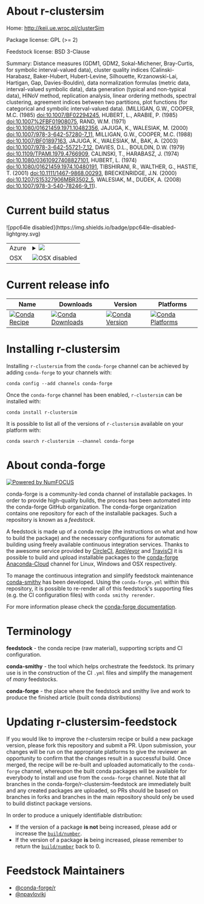 About r-clustersim
==================

Home: http://keii.ue.wroc.pl/clusterSim

Package license: GPL (>= 2)

Feedstock license: BSD 3-Clause

Summary: Distance measures (GDM1, GDM2,	Sokal-Michener, Bray-Curtis, for symbolic interval-valued data), cluster quality indices (Calinski-Harabasz, Baker-Hubert, Hubert-Levine, Silhouette, Krzanowski-Lai, Hartigan, Gap,	Davies-Bouldin),	data normalization formulas (metric data, interval-valued symbolic data), data generation (typical and non-typical data), HINoV method,	replication analysis, linear ordering methods, spectral clustering, agreement indices between two partitions, plot functions (for categorical and symbolic interval-valued data).  (MILLIGAN, G.W., COOPER, M.C. (1985) <doi:10.1007/BF02294245>,  HUBERT, L., ARABIE, P. (1985) <doi:10.1007%2FBF01908075>,  RAND, W.M. (1971) <doi:10.1080/01621459.1971.10482356>,  JAJUGA, K., WALESIAK, M. (2000) <doi:10.1007/978-3-642-57280-7_11>,  MILLIGAN, G.W., COOPER, M.C. (1988) <doi:10.1007/BF01897163>,  JAJUGA, K., WALESIAK, M., BAK, A. (2003) <doi:10.1007/978-3-642-55721-7_12>,  DAVIES, D.L., BOULDIN, D.W. (1979) <doi:10.1109/TPAMI.1979.4766909>,  CALINSKI, T., HARABASZ, J. (1974) <doi:10.1080/03610927408827101>, HUBERT, L. (1974) <doi:10.1080/01621459.1974.10480191>,  TIBSHIRANI, R., WALTHER, G., HASTIE, T. (2001) <doi:10.1111/1467-9868.00293>,  BRECKENRIDGE, J.N. (2000) <doi:10.1207/S15327906MBR3502_5>,  WALESIAK, M., DUDEK, A. (2008) <doi:10.1007/978-3-540-78246-9_11>).



Current build status
====================


<table>
    
  <tr>
    <td>Azure</td>
    <td>
      <details>
        <summary>
          <a href="https://dev.azure.com/conda-forge/feedstock-builds/_build/latest?definitionId=6519&branchName=master">
            <img src="https://dev.azure.com/conda-forge/feedstock-builds/_apis/build/status/r-clustersim-feedstock?branchName=master">
          </a>
        </summary>
        <table>
          <thead><tr><th>Variant</th><th>Status</th></tr></thead>
          <tbody><tr>
              <td>linux_r_base3.5.1target_platformlinux-64</td>
              <td>
                <a href="https://dev.azure.com/conda-forge/feedstock-builds/_build/latest?definitionId=6519&branchName=master">
                  <img src="https://dev.azure.com/conda-forge/feedstock-builds/_apis/build/status/r-clustersim-feedstock?branchName=master&jobName=linux&configuration=linux_r_base3.5.1target_platformlinux-64" alt="variant">
                </a>
              </td>
            </tr><tr>
              <td>linux_r_base3.6target_platformlinux-64</td>
              <td>
                <a href="https://dev.azure.com/conda-forge/feedstock-builds/_build/latest?definitionId=6519&branchName=master">
                  <img src="https://dev.azure.com/conda-forge/feedstock-builds/_apis/build/status/r-clustersim-feedstock?branchName=master&jobName=linux&configuration=linux_r_base3.6target_platformlinux-64" alt="variant">
                </a>
              </td>
            </tr><tr>
              <td>win_r_base3.5.1target_platformwin-64</td>
              <td>
                <a href="https://dev.azure.com/conda-forge/feedstock-builds/_build/latest?definitionId=6519&branchName=master">
                  <img src="https://dev.azure.com/conda-forge/feedstock-builds/_apis/build/status/r-clustersim-feedstock?branchName=master&jobName=win&configuration=win_r_base3.5.1target_platformwin-64" alt="variant">
                </a>
              </td>
            </tr><tr>
              <td>win_r_base3.6target_platformwin-64</td>
              <td>
                <a href="https://dev.azure.com/conda-forge/feedstock-builds/_build/latest?definitionId=6519&branchName=master">
                  <img src="https://dev.azure.com/conda-forge/feedstock-builds/_apis/build/status/r-clustersim-feedstock?branchName=master&jobName=win&configuration=win_r_base3.6target_platformwin-64" alt="variant">
                </a>
              </td>
            </tr>
          </tbody>
        </table>
      </details>
    </td>
  </tr>
  <tr>
    <td>OSX</td>
    <td>
      <img src="https://img.shields.io/badge/OSX-disabled-lightgrey.svg" alt="OSX disabled">
    </td>
  </tr>
![ppc64le disabled](https://img.shields.io/badge/ppc64le-disabled-lightgrey.svg)
</table>

Current release info
====================

| Name | Downloads | Version | Platforms |
| --- | --- | --- | --- |
| [![Conda Recipe](https://img.shields.io/badge/recipe-r--clustersim-green.svg)](https://anaconda.org/conda-forge/r-clustersim) | [![Conda Downloads](https://img.shields.io/conda/dn/conda-forge/r-clustersim.svg)](https://anaconda.org/conda-forge/r-clustersim) | [![Conda Version](https://img.shields.io/conda/vn/conda-forge/r-clustersim.svg)](https://anaconda.org/conda-forge/r-clustersim) | [![Conda Platforms](https://img.shields.io/conda/pn/conda-forge/r-clustersim.svg)](https://anaconda.org/conda-forge/r-clustersim) |

Installing r-clustersim
=======================

Installing `r-clustersim` from the `conda-forge` channel can be achieved by adding `conda-forge` to your channels with:

```
conda config --add channels conda-forge
```

Once the `conda-forge` channel has been enabled, `r-clustersim` can be installed with:

```
conda install r-clustersim
```

It is possible to list all of the versions of `r-clustersim` available on your platform with:

```
conda search r-clustersim --channel conda-forge
```


About conda-forge
=================

[![Powered by NumFOCUS](https://img.shields.io/badge/powered%20by-NumFOCUS-orange.svg?style=flat&colorA=E1523D&colorB=007D8A)](http://numfocus.org)

conda-forge is a community-led conda channel of installable packages.
In order to provide high-quality builds, the process has been automated into the
conda-forge GitHub organization. The conda-forge organization contains one repository
for each of the installable packages. Such a repository is known as a *feedstock*.

A feedstock is made up of a conda recipe (the instructions on what and how to build
the package) and the necessary configurations for automatic building using freely
available continuous integration services. Thanks to the awesome service provided by
[CircleCI](https://circleci.com/), [AppVeyor](https://www.appveyor.com/)
and [TravisCI](https://travis-ci.org/) it is possible to build and upload installable
packages to the [conda-forge](https://anaconda.org/conda-forge)
[Anaconda-Cloud](https://anaconda.org/) channel for Linux, Windows and OSX respectively.

To manage the continuous integration and simplify feedstock maintenance
[conda-smithy](https://github.com/conda-forge/conda-smithy) has been developed.
Using the ``conda-forge.yml`` within this repository, it is possible to re-render all of
this feedstock's supporting files (e.g. the CI configuration files) with ``conda smithy rerender``.

For more information please check the [conda-forge documentation](https://conda-forge.org/docs/).

Terminology
===========

**feedstock** - the conda recipe (raw material), supporting scripts and CI configuration.

**conda-smithy** - the tool which helps orchestrate the feedstock.
                   Its primary use is in the construction of the CI ``.yml`` files
                   and simplify the management of *many* feedstocks.

**conda-forge** - the place where the feedstock and smithy live and work to
                  produce the finished article (built conda distributions)


Updating r-clustersim-feedstock
===============================

If you would like to improve the r-clustersim recipe or build a new
package version, please fork this repository and submit a PR. Upon submission,
your changes will be run on the appropriate platforms to give the reviewer an
opportunity to confirm that the changes result in a successful build. Once
merged, the recipe will be re-built and uploaded automatically to the
`conda-forge` channel, whereupon the built conda packages will be available for
everybody to install and use from the `conda-forge` channel.
Note that all branches in the conda-forge/r-clustersim-feedstock are
immediately built and any created packages are uploaded, so PRs should be based
on branches in forks and branches in the main repository should only be used to
build distinct package versions.

In order to produce a uniquely identifiable distribution:
 * If the version of a package **is not** being increased, please add or increase
   the [``build/number``](https://conda.io/docs/user-guide/tasks/build-packages/define-metadata.html#build-number-and-string).
 * If the version of a package **is** being increased, please remember to return
   the [``build/number``](https://conda.io/docs/user-guide/tasks/build-packages/define-metadata.html#build-number-and-string)
   back to 0.

Feedstock Maintainers
=====================

* [@conda-forge/r](https://github.com/conda-forge/r/)
* [@npavlovikj](https://github.com/npavlovikj/)

